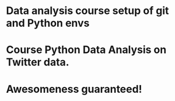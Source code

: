 ﻿# Data analysis course setup of git and Python envs
# Course Python Data Analysis on Twitter data.
# Awesomeness guaranteed!
